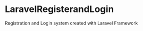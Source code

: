 LaravelRegisterandLogin
=======================

Registration and Login system created with Laravel Framework
